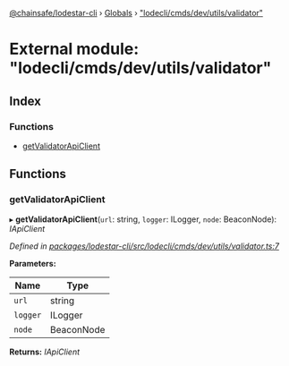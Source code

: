 [@chainsafe/lodestar-cli](../README.md) › [Globals](../globals.md) › ["lodecli/cmds/dev/utils/validator"](_lodecli_cmds_dev_utils_validator_.md)

# External module: "lodecli/cmds/dev/utils/validator"

## Index

### Functions

* [getValidatorApiClient](_lodecli_cmds_dev_utils_validator_.md#getvalidatorapiclient)

## Functions

###  getValidatorApiClient

▸ **getValidatorApiClient**(`url`: string, `logger`: ILogger, `node`: BeaconNode): *IApiClient*

*Defined in [packages/lodestar-cli/src/lodecli/cmds/dev/utils/validator.ts:7](https://github.com/ChainSafe/lodestar/blob/1d5598773/packages/lodestar-cli/src/lodecli/cmds/dev/utils/validator.ts#L7)*

**Parameters:**

Name | Type |
------ | ------ |
`url` | string |
`logger` | ILogger |
`node` | BeaconNode |

**Returns:** *IApiClient*
